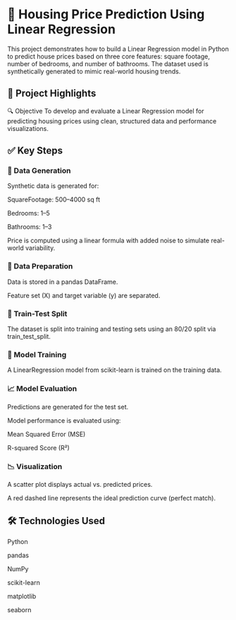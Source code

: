 # 🏡 Housing Price Prediction Using Linear Regression
This project demonstrates how to build a Linear Regression model in Python to predict house prices based on three core features: square footage, number of bedrooms, and number of bathrooms. The dataset used is synthetically generated to mimic real-world housing trends.

## 📌 Project Highlights
🔍 Objective
To develop and evaluate a Linear Regression model for predicting housing prices using clean, structured data and performance visualizations.

## ✅ Key Steps
### 🔢 Data Generation

Synthetic data is generated for:

SquareFootage: 500–4000 sq ft

Bedrooms: 1–5

Bathrooms: 1–3

Price is computed using a linear formula with added noise to simulate real-world variability.

### 🧹 Data Preparation

Data is stored in a pandas DataFrame.

Feature set (X) and target variable (y) are separated.

### 🧪 Train-Test Split

The dataset is split into training and testing sets using an 80/20 split via train_test_split.

### 🧠 Model Training

A LinearRegression model from scikit-learn is trained on the training data.

### 📈 Model Evaluation

Predictions are generated for the test set.

Model performance is evaluated using:

Mean Squared Error (MSE)

R-squared Score (R²)

### 📉 Visualization

A scatter plot displays actual vs. predicted prices.

A red dashed line represents the ideal prediction curve (perfect match).

## 🛠 Technologies Used
Python

pandas

NumPy

scikit-learn

matplotlib

seaborn

